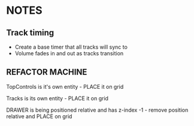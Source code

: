 # NOTES

## Track timing

- Create a base timer that all tracks will sync to
- Volume fades in and out as tracks transition
  
## REFACTOR MACHINE

TopControls is it's own entity
    - PLACE it on grid

Tracks is its own entity
    - PLACE it on grid

DRAWER is being positioned relative and has z-index -1
    - remove position relative and PLACE on grid

 
